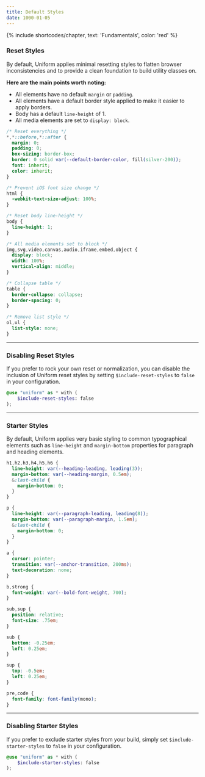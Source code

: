```yaml
---
title: Default Styles
date: 1000-01-05
---
```


{% include shortcodes/chapter, text: 'Fundamentals', color: 'red' %}

### Reset Styles

By default, Uniform applies minimal resetting styles to flatten browser inconsistencies and to provide a clean foundation to build utility classes on. 

**Here are the main points worth noting:**

- All elements have no default `margin` or `padding`.
- All elements have a default border style applied to make it easier to apply borders.
- Body has a default `line-height` of 1.
- All media elements are set to `display: block`.

```css
/* Reset everything */
*,*::before,*::after {
  margin: 0;
  padding: 0;
  box-sizing: border-box;
  border: 0 solid var(--default-border-color, fill(silver-200));
  font: inherit;
  color: inherit;
}

/* Prevent iOS font size change */
html {
  -webkit-text-size-adjust: 100%;
}

/* Reset body line-height */
body {
  line-height: 1;
}

/* All media elements set to block */
img,svg,video,canvas,audio,iframe,embed,object {
  display: block;
  width: 100%;
  vertical-align: middle;
}

/* Collapse table */
table {
  border-collapse: collapse;
  border-spacing: 0;
}

/* Remove list style */
ol,ul {
  list-style: none;
}
```

---

### Disabling Reset Styles

If you prefer to rock your own reset or normalization, you can disable the inclusion of Uniform reset styles by setting `$include-reset-styles` to `false` in your configuration. 

```scss
@use "uniform" as * with (
	$include-reset-styles: false
);
```

---

### Starter Styles

By default, Uniform applies very basic styling to common typographical elements such as `line-height` and `margin-bottom` properties for paragraph and heading elements.

```scss
h1,h2,h3,h4,h5,h6 {
  line-height: var(--heading-leading, leading(3));
  margin-bottom: var(--heading-margin, 0.5em);
  &:last-child {
    margin-bottom: 0;
  }
}

p {
  line-height: var(--paragraph-leading, leading(8));
  margin-bottom: var(--paragraph-margin, 1.5em);
  &:last-child {
    margin-bottom: 0;
  }
}

a {
  cursor: pointer;
  transition: var(--anchor-transition, 200ms);
  text-decoration: none;
}

b,strong {
  font-weight: var(--bold-font-weight, 700);
}

sub,sup {
  position: relative;
  font-size: .75em;
}

sub {
  bottom: -0.25em;
  left: 0.25em;
}

sup {
  top: -0.5em;
  left: 0.25em;
}

pre,code {
  font-family: font-family(mono);
}
```

---

### Disabling Starter Styles

If you prefer to exclude starter styles from your build, simply set `$include-starter-styles` to `false` in your configuration. 

```scss
@use "uniform" as * with (
	$include-starter-styles: false
);
```
